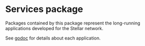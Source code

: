 # Services package

Packages contained by this package represent the long-running applications developed for the Stellar network.

See [godoc](https://godoc.org/github.com/leevlad/go/services) for details about each application.
